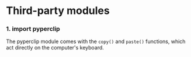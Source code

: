 # Third-party modules

### 1. import pyperclip

The pyperclip module comes with the `copy()` and `paste()` functions, which act directly on the computer's keyboard. 
